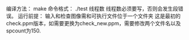编译方法：
make
命令格式：
./test 线程数
线程数必须要写，否则会发生段错误。
运行前提：
输入和检查图像需和可执行文件位于一个文件夹
这是最初的check.ppm版本，如需要更换为check_new.ppm，需要修改两个文件名以及spcount为150.